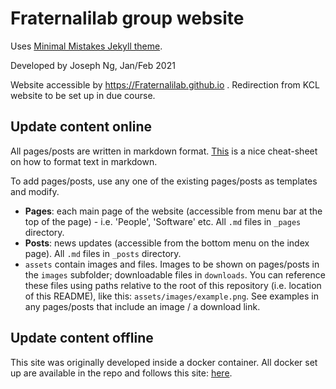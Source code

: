 # Fraternalilab group website

Uses [Minimal Mistakes Jekyll theme](https://mmistakes.github.io/minimal-mistakes/).

Developed by Joseph Ng, Jan/Feb 2021

Website accessible by <https://Fraternalilab.github.io> . Redirection from KCL website to be set up in due course.

## Update content online

All pages/posts are written in markdown format. [This](https://github.com/adam-p/markdown-here/wiki/Markdown-Cheatsheet) is a nice cheat-sheet on how to format text in markdown.

To add pages/posts, use any one of the existing pages/posts as templates and modify.

* **Pages**: each main page of the website (accessible from menu bar at the top of the page) - i.e. 'People', 'Software' etc. All `.md` files in `_pages` directory.
* **Posts**: news updates (accessible from the bottom menu on the index page). All `.md` files in `_posts` directory.
* `assets` contain images and files. Images to be shown on pages/posts in the `images` subfolder; downloadable files in `downloads`. You can reference these files using paths relative to the root of this repository (i.e. location of this README), like this: `assets/images/example.png`. See examples in any pages/posts that include an image / a download link.

## Update content offline

This site was originally developed inside a docker container. All docker set up are available in the repo and follows this site: [here](https://www.cross-validated.com/Personal-website-with-Minimal-Mistakes-Jekyll-Theme-HOWTO-Part-I/).
